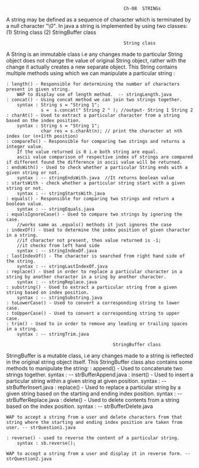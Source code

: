                                                Ch-08  STRINGs

A string may  be defined as a sequence of character which is terminated by a null character "\0". In java a string is implemented by using two classes:
    (1) String class
    (2) StringBuffer class

                                                String class
A String is an immutable class i.e any changes made to particular String object does not change the value of original String object, rather with the change it actually creates a new separate object.
This String contains multiple methods using which we can manipulate a particular string :
    
    : length() - Responsible for determining the number of characters present in given string.
        WAP to display use of length method.  -- stringLength.java
    : concat() - Using concat method we can join two strings together.
        syntax : String s = "String 1";
                 s =  s.concat(" String 2 " ); //output- String 1 String 2
    : charAt() - Used to extract a particular character from a string based on the index position.
        syntax : String s = "String 1";
                 char res = s.charAt(n); // print the character at nth index (or (n+1)th position)
    : compareTo() - Responsible for comparing two strings and returns a integer value. 
        If the value returned is 0 i.e both string are equal.
        ascii value comparison of respective index of strings are compared if different found the difference in ascii value will be returned.
    : endsWith() - Used to check whether a particular String ends with a given string or not. 
        syntax : -- stringEndsWith.java  //It returns boolean value
    : startsWith - check whether a particular string start with a given string or not.
        syntax : -- stringStartsWith.java
    : equals() - Responsible for comparing two strings and return a boolean value.
        syntax : -- stringEquals.java
    : equalsIgnoreCase() - Used to compare two strings by ignoring the case.
        //works same as .equals() methods it just ignores the case
    : indexOf() - Used to determine the index position of given character in a string.
        //if character not present, then value returned is -1;
        //it checks from left hand side
        syntax : -- stringIndexOf.java
    : lastIndexOf() - The character is searched from right hand side of the string.
        syntax : -- stringLastIndexOf.java
    : replace() - Used in order to replace a particular character in a string by another character in a sring by another character.
        syntax : -- stringReplace.java
    : substring() - Used to extract a particular string from a given string based on index position.
        syntax : -- stringSubstring.java
    : toLowerCase() - Used to convert a corresponding string to lower case.
    : toUpperCase() - Used to convert a corresponding string to upper case.
    : trim() - Used to in order to remove any leading or trailing spaces in a string.
        syntax : -- stringTrim.java

                                            StringBuffer class
StringBuffer is a mutable class, i.e any changes made to a string is reflected in the original string object itself.
This StringBuffer class also contains some methods to manipulate the string:
    : append() - Used to concatenate two strings together.
        syntax : -- strBufferAppend.java
    : insert() - Used to insert a particular string within a given string at given position.
        syntax : -- strBufferInsert.java
    : replace() - Used to replace a particular string by a given string based on the starting and ending index position. 
        syntax : -- strBufferReplace.java
    : delete() - Used to delete contents from a string based on the index position.
        syntax : -- strBufferDelete.java

    WAP to accept a string from a user and delete characters from that string where the starting and ending index position are taken from user. -- strQuestion1.java

    : reverse() - used to reverse the content of a particular string.
        syntax : sb.reverse();

    WAP to accept a string from a user and display it in reverse form. -- strQuestion2.java
